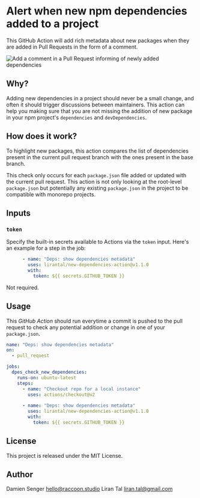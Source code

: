 # Alert when new npm dependencies added to a project

This GitHub Action will add rich metadata about new packages when they are added in Pull Requests in the form of a comment.

![Add a comment in a Pull Request informing of newly added dependencies](https://raw.githubusercontent.com/lirantal/github-action-new-dependencies-alerts/main/.github/new-dependencies-alerts-screenshot.png)

## Why?

Adding new dependencies in a project should never be a small change, and often
it should trigger discussions between maintainers. This action can help you
making sure that you are not missing the addition of new package in your npm project's
`dependencies` and `devDependencies`.

## How does it work?

To highlight new packages, this action compares the list of dependencies 
present in the current pull request branch with the ones present in the base branch.

This check only occurs for each `package.json` file added or updated with the
current pull request. This action is not only looking at the root-level `package.json` but potentially
any existing `package.json` in the project to be compatible with monorepo  projects.

## Inputs

### `token`

Specify the built-in secrets available to Actions via the `token` input. Here's an example for a step in the job:

```yml
      - name: "Deps: show dependencies metadata"
        uses: lirantal/new-dependencies-action@v1.1.0
        with:
          token: ${{ secrets.GITHUB_TOKEN }}

```

Not required.

## Usage

This _GitHub Action_ should run everytime a commit is pushed to the pull request
to check any potential addition or change in one of your `package.json`.

```yml
name: "Deps: show dependencies metadata"
on:
  - pull_request

jobs:
  dpes_check_new_dependencies:
    runs-on: ubuntu-latest
    steps:
      - name: "Checkout repo for a local instance"
        uses: actions/checkout@v2
        
      - name: "Deps: show dependencies metadata"
        uses: lirantal/new-dependencies-action@v1.1.0
        with:
          token: ${{ secrets.GITHUB_TOKEN }}

```

## License

This project is released under the MIT License.

## Author

Damien Senger <hello@raccoon.studio>
Liran Tal <liran.tal@gmail.com>
